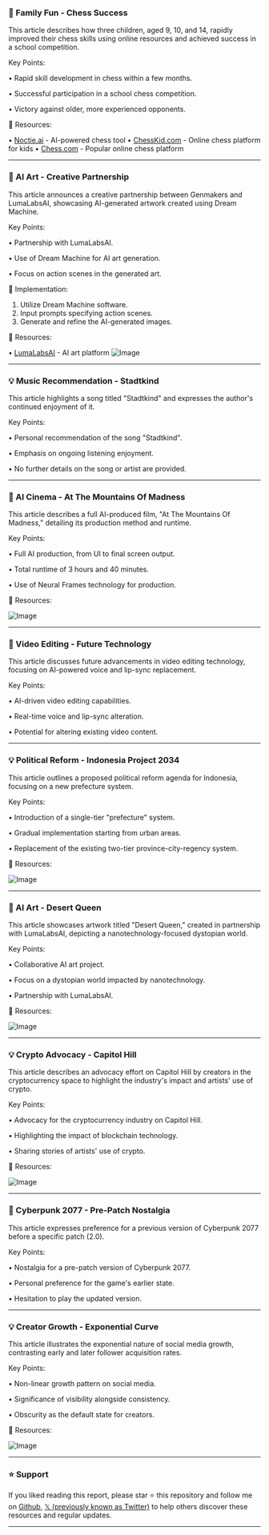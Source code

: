 ### 🤖 Family Fun - Chess Success

This article describes how three children, aged 9, 10, and 14, rapidly improved their chess skills using online resources and achieved success in a school competition.

Key Points:

•  Rapid skill development in chess within a few months.

•  Successful participation in a school chess competition.

•  Victory against older, more experienced opponents.


🔗 Resources:

• [Noctie.ai](https://x.com/zeng_wt) - AI-powered chess tool
• [ChessKid.com](https://x.com/zeng_wt) - Online chess platform for kids
• [Chess.com](https://x.com/zeng_wt) - Popular online chess platform



---
### 🚀 AI Art - Creative Partnership

This article announces a creative partnership between Genmakers and LumaLabsAI, showcasing AI-generated artwork created using Dream Machine.

Key Points:

•  Partnership with LumaLabsAI.

•  Use of Dream Machine for AI art generation.

•  Focus on action scenes in the generated art.


🚀 Implementation:

1.  Utilize Dream Machine software.
2.  Input prompts specifying action scenes.
3.  Generate and refine the AI-generated images.


🔗 Resources:

• [LumaLabsAI](https://x.com/LumaLabsAI) - AI art platform
![Image](https://pbs.twimg.com/ext_tw_video_thumb/1900084056630398977/pu/img/N1snUkM_osyoMO9U.jpg)


---
### 💡 Music Recommendation - Stadtkind

This article highlights a song titled "Stadtkind" and expresses the author's continued enjoyment of it.

Key Points:

•  Personal recommendation of the song "Stadtkind".

•  Emphasis on ongoing listening enjoyment.

•  No further details on the song or artist are provided.



---
### 🤖 AI Cinema - At The Mountains Of Madness

This article describes a full AI-produced film, "At The Mountains Of Madness," detailing its production method and runtime.

Key Points:

•  Full AI production, from UI to final screen output.

•  Total runtime of 3 hours and 40 minutes.

•  Use of Neural Frames technology for production.


🔗 Resources:

![Image](https://pbs.twimg.com/amplify_video_thumb/1900757943005724672/img/cihSnbedsG8lKCc5.jpg)



---
### 🤖 Video Editing - Future Technology

This article discusses future advancements in video editing technology, focusing on AI-powered voice and lip-sync replacement.

Key Points:

•  AI-driven video editing capabilities.

•  Real-time voice and lip-sync alteration.

•  Potential for altering existing video content.



---
### 💡 Political Reform - Indonesia Project 2034

This article outlines a proposed political reform agenda for Indonesia, focusing on a new prefecture system.

Key Points:

•  Introduction of a single-tier "prefecture" system.

•  Gradual implementation starting from urban areas.

•  Replacement of the existing two-tier province-city-regency system.


🔗 Resources:

![Image](https://pbs.twimg.com/media/GmA3riZasAAZOrx?format=jpg&name=small)


---
### 🚀 AI Art - Desert Queen

This article showcases artwork titled "Desert Queen," created in partnership with LumaLabsAI, depicting a nanotechnology-focused dystopian world.


Key Points:

•  Collaborative AI art project.

•  Focus on a dystopian world impacted by nanotechnology.

•  Partnership with LumaLabsAI.


🔗 Resources:

![Image](https://pbs.twimg.com/amplify_video_thumb/1900669030056554498/img/-thy5NHytKa5PswG.jpg)


---
### 💡 Crypto Advocacy - Capitol Hill

This article describes an advocacy effort on Capitol Hill by creators in the cryptocurrency space to highlight the industry's impact and artists' use of crypto.

Key Points:

•  Advocacy for the cryptocurrency industry on Capitol Hill.

•  Highlighting the impact of blockchain technology.

•  Sharing stories of artists' use of crypto.


🔗 Resources:

![Image](https://pbs.twimg.com/media/GlyfDKDbsAAnzOT?format=jpg&name=small)


---
### 🤖 Cyberpunk 2077 - Pre-Patch Nostalgia

This article expresses preference for a previous version of Cyberpunk 2077 before a specific patch (2.0).

Key Points:

•  Nostalgia for a pre-patch version of Cyberpunk 2077.

•  Personal preference for the game's earlier state.

•  Hesitation to play the updated version.



---
### 💡 Creator Growth - Exponential Curve

This article illustrates the exponential nature of social media growth, contrasting early and later follower acquisition rates.

Key Points:

•  Non-linear growth pattern on social media.

•  Significance of visibility alongside consistency.

•  Obscurity as the default state for creators.


🔗 Resources:

![Image](https://pbs.twimg.com/media/GmDqdxAbcAA-elo?format=jpg&name=small)


---

### ⭐️ Support

If you liked reading this report, please star ⭐️ this repository and follow me on [Github](https://github.com/Drix10), [𝕏 (previously known as Twitter)](https://x.com/DRIX_10_) to help others discover these resources and regular updates.

---